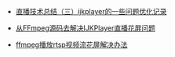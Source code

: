 
- [直播技术总结（三）ijkplayer的一些问题优化记录](https://blog.csdn.net/hejjunlin/article/details/57075026)

- [从FFmpeg源码去解决IJKPlayer直播花屏问题](https://blog.csdn.net/u011686167/article/details/85149808)

- [ffmpeg播放rtsp视频流花屏解决办法](https://blog.csdn.net/sz76211822/article/details/87797475)
